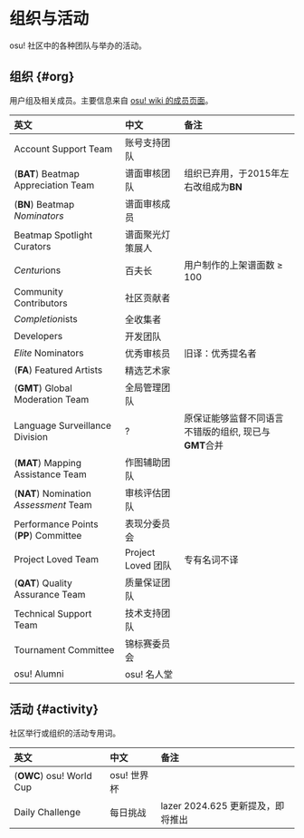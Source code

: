 # 组织与活动

osu! 社区中的各种团队与举办的活动。

## 组织 {#org}

用户组及相关成员。主要信息来自 [osu! wiki 的成员页面](https://osu.ppy.sh/wiki/zh/People)。

| 英文 | 中文 | 备注 |
| :-- | :-- | :-- |
| Account Support Team | 账号支持团队 |  |
| (**BAT**) Beatmap Appreciation Team | 谱面审核团队 | 组织已弃用，于2015年左右改组成为**BN** |
| (**BN**) Beatmap *Nominators* | 谱面审核成员 |  |
| Beatmap Spotlight Curators | 谱面聚光灯策展人 |  |
| *Centur*ions | 百夫长 | 用户制作的上架谱面数 $\geq$ 100 |
| Community Contributors | 社区贡献者 |  |
| *Completion*ists | 全收集者 |  |
| Developers | 开发团队 |  |
| *Elite* Nominators | 优秀审核员 | 旧译：优秀提名者 |
| (**FA**) Featured Artists | 精选艺术家 |  |
| (**GMT**) Global Moderation Team | 全局管理团队 |  |
| Language Surveillance Division | ? | 原保证能够监督不同语言不错版的组织, 现已与**GMT**合并 |
| (**MAT**) Mapping Assistance Team | 作图辅助团队 |  |
| (**NAT**) Nomination *Assessment* Team | 审核评估团队 |  |
| Performance Points (**PP**) Committee | 表现分委员会 |  |
| Project Loved Team | Project Loved 团队 | 专有名词不译 |
| (**QAT**) Quality Assurance Team | 质量保证团队 |  |
| Technical Support Team | 技术支持团队 |  |
| Tournament Committee | 锦标赛委员会 |  |
| osu! Alumni | osu! 名人堂 |  |

## 活动 {#activity}

社区举行或组织的活动专用词。

| 英文 | 中文 | 备注 |
| :-- | :-- | :-- |
| (**OWC**) osu! World Cup | osu! 世界杯 |  |
| Daily Challenge | 每日挑战 | lazer 2024.625 更新提及，即将推出 |
